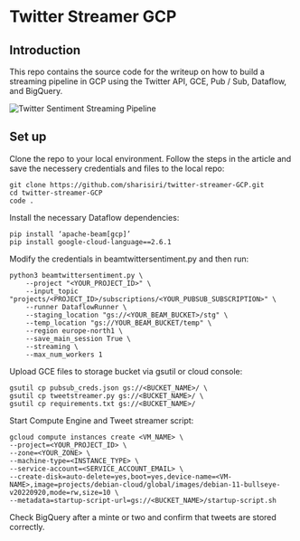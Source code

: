 # Twitter Streamer GCP

## Introduction

This repo contains the source code for the writeup on how to build a streaming pipeline in GCP using the Twitter API, GCE, Pub / Sub, Dataflow, and BigQuery.

![Twitter Sentiment Streaming Pipeline](https://user-images.githubusercontent.com/37027404/197961365-78ae53aa-4e08-48f1-aab2-31eeed5c1b05.png)

## Set up

Clone the repo to your local environment. Follow the steps in the article and save the necessery credentials and files to the local repo:

```
git clone https://github.com/sharisiri/twitter-streamer-GCP.git
cd twitter-streamer-GCP
code .
```
Install the necessary Dataflow dependencies:
```
pip install ‘apache-beam[gcp]’
pip install google-cloud-language==2.6.1
```
Modify the credentials in beamtwittersentiment.py and then run:
```
python3 beamtwittersentiment.py \
    --project "<YOUR_PROJECT_ID>" \
    --input_topic "projects/<PROJECT_ID>/subscriptions/<YOUR_PUBSUB_SUBSCRIPTION>" \
    --runner DataflowRunner \
    --staging_location "gs://<YOUR_BEAM_BUCKET>/stg" \
    --temp_location "gs://YOUR_BEAM_BUCKET/temp" \
    --region europe-north1 \
    --save_main_session True \
    --streaming \
    --max_num_workers 1
```
Upload GCE files to storage bucket via gsutil or cloud console:

```
gsutil cp pubsub_creds.json gs://<BUCKET_NAME>/ \
gsutil cp tweetstreamer.py gs://<BUCKET_NAME>/ \
gsutil cp requirements.txt gs://<BUCKET_NAME>/
```
Start Compute Engine and Tweet streamer script:
```
gcloud compute instances create <VM_NAME> \
--project=<YOUR_PROJECT_ID> \
--zone=<YOUR_ZONE> \
--machine-type=<INSTANCE_TYPE> \
--service-account=<SERVICE_ACCOUNT_EMAIL> \
--create-disk=auto-delete=yes,boot=yes,device-name=<VM-NAME>,image=projects/debian-cloud/global/images/debian-11-bullseye-v20220920,mode=rw,size=10 \
--metadata=startup-script-url=gs://<BUCKET_NAME>/startup-script.sh
```

Check BigQuery after a minte or two and confirm that tweets are stored correctly.

